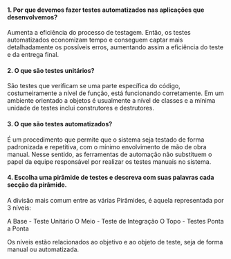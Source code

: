 #### 1. Por que devemos fazer testes automatizados nas aplicações que desenvolvemos?
Aumenta a eficiência do processo de testagem.
Então, os testes automatizados economizam tempo e conseguem captar mais detalhadamente os possíveis erros, aumentando assim a eficiência do teste e da entrega final.
#### 2. O que são testes unitários?
São testes que verificam se uma parte específica do código, costumeiramente a nível de função, está funcionando corretamente. Em um ambiente orientado a objetos é usualmente a nível de classes e a mínima unidade de testes inclui construtores e destrutores.
#### 3. O que são testes automatizados?
É um procedimento que permite que o sistema seja testado de forma padronizada e repetitiva, com o mínimo envolvimento de mão de obra manual. Nesse sentido, as ferramentas de automação não substituem o papel da equipe responsável por realizar os testes manuais no sistema.
#### 4. Escolha uma pirâmide de testes e descreva com suas palavras cada secção da pirâmide.
A divisão mais comum entre as várias Pirâmides, é aquela representada por 3 níveis:

A Base - Teste Unitário
O Meio - Teste de Integração
O Topo - Testes Ponta a Ponta

Os níveis estão relacionados ao objetivo e ao objeto de teste, seja de forma manual ou automatizada.

